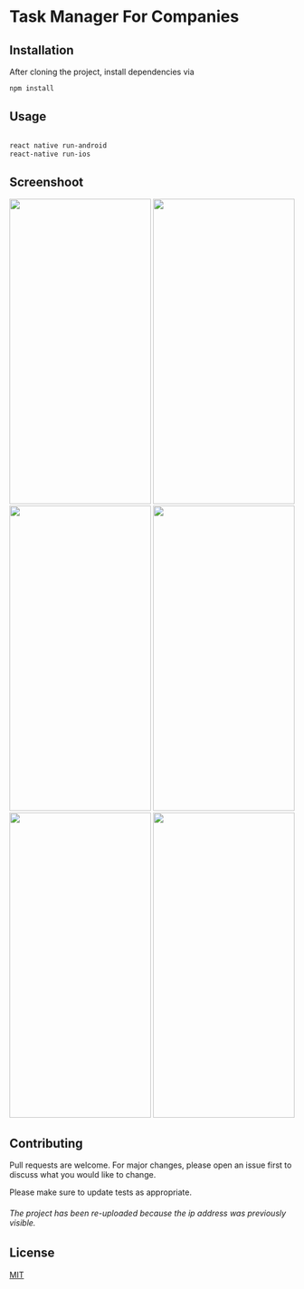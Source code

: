 # Task Manager For Companies


## Installation

After cloning the project, install dependencies via

```bash
npm install
```

## Usage

```bash

react native run-android
react-native run-ios
```

## Screenshoot

<img src="https://github.com/yasineryigit/TodoApplication/blob/master/screenshoots/1.png" width="250" height="539" />
<img src="https://github.com/yasineryigit/TodoApplication/blob/master/screenshoots/2.png" width="250" height="539" />
<img src="https://github.com/yasineryigit/TodoApplication/blob/master/screenshoots/3.png" width="250" height="539" />
<img src="https://github.com/yasineryigit/TodoApplication/blob/master/screenshoots/4.png" width="250" height="539" />
<img src="https://github.com/yasineryigit/TodoApplication/blob/master/screenshoots/5.png" width="250" height="539" />
<img src="https://github.com/yasineryigit/TodoApplication/blob/master/screenshoots/6.png" width="250" height="539" />




## Contributing
Pull requests are welcome. For major changes, please open an issue first to discuss what you would like to change.

Please make sure to update tests as appropriate.


<h6>The project has been re-uploaded because the ip address was previously visible.</h6>


## License
[MIT](https://choosealicense.com/licenses/mit/)
